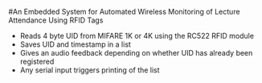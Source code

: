 #An Embedded System for Automated Wireless Monitoring of Lecture Attendance Using RFID Tags

 * Reads 4 byte UID from MIFARE 1K or 4K using the RC522 RFID module
 * Saves UID and timestamp in a list
 * Gives an audio feedback depending on whether UID has already been registered 
 * Any serial input triggers printing of the list
